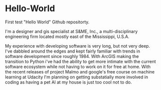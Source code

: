 # Hello-World
First test "Hello World" Github repositorty.

I'm a designer and gis specialist at S&ME, Inc., a multi-disciplinary engineering firm located mostly east of the Mississippi, U.S.A.

My experience with developing software is very long, but not very deep.  I've dabbled around the edges and kept fairly familiar with trends in software development since roughly 1984.  With ArcGIS making the transition to Python i've had the ability to get more intimate with the current software ecosystem while not having to work on it for free at home.  With the recent releases of project Malmo and google's free course on machine learning at Udacity I'm planning on getting substatially more involved in coding as having a pet AI at my house is just too cool not to do.
